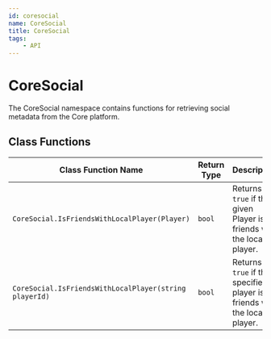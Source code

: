 ```yaml
---
id: coresocial
name: CoreSocial
title: CoreSocial
tags:
    - API
---
```


# CoreSocial

The CoreSocial namespace contains functions for retrieving social metadata from the Core platform.

## Class Functions

| Class Function Name | Return Type | Description | Tags |
| -------------- | ----------- | ----------- | ---- |
| `CoreSocial.IsFriendsWithLocalPlayer(Player)` | `bool` | Returns `true` if the given Player is friends with the local player. | Client-Only |
| `CoreSocial.IsFriendsWithLocalPlayer(string playerId)` | `bool` | Returns `true` if the specified player is friends with the local player. | Client-Only |
